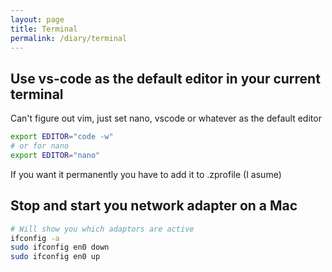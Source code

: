 ```yaml
---
layout: page
title: Terminal
permalink: /diary/terminal
---
```


## Use vs-code as the default editor in your current terminal
Can't figure out vim, just set nano, vscode or whatever as the default editor
```zsh
export EDITOR="code -w"
# or for nano
export EDITOR="nano"
```
If you want it permanently you have to add it to .zprofile (I asume)

## Stop and start you network adapter on a Mac
```zsh
# Will show you which adaptors are active
ifconfig -a
sudo ifconfig en0 down
sudo ifconfig en0 up
```